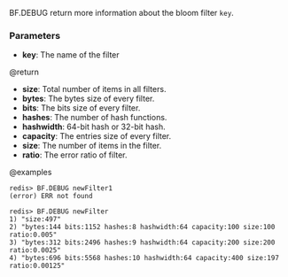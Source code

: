 BF.DEBUG return more information about the bloom filter `key`.

### Parameters

* **key**: The name of the filter

@return

* **size**: Total number of items in all filters.
* **bytes**: The bytes size of every filter.
* **bits**: The bits size of every filter.
* **hashes**: The number of hash functions.
* **hashwidth**: 64-bit hash or 32-bit hash.
* **capacity**: The entries size of every filter.
* **size**: The number of items in the filter.
* **ratio**: The error ratio of filter.

@examples
```
redis> BF.DEBUG newFilter1
(error) ERR not found
```

```
redis> BF.DEBUG newFilter
1) "size:497"
2) "bytes:144 bits:1152 hashes:8 hashwidth:64 capacity:100 size:100 ratio:0.005"
3) "bytes:312 bits:2496 hashes:9 hashwidth:64 capacity:200 size:200 ratio:0.0025"
4) "bytes:696 bits:5568 hashes:10 hashwidth:64 capacity:400 size:197 ratio:0.00125"
```